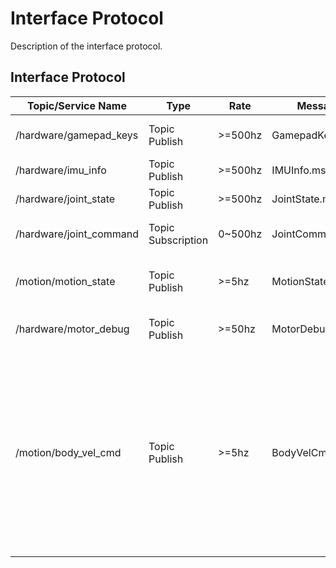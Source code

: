 # Interface Protocol

Description of the interface protocol.

## Interface Protocol

| Topic/Service Name | Type | Rate | Message | Description |
| --- | --- | --- | --- | --- |
| /hardware/gamepad_keys | Topic Publish | >=500hz | GamepadKeys.msg | Gamepad Message Feedback |
| /hardware/imu_info | Topic Publish | >=500hz | IMUInfo.msg | IMU Sensor Feedback |
| /hardware/joint_state | Topic Publish | >=500hz | JointState.msg | Joint Status Feedback |
| /hardware/joint_command | Topic Subscription | 0~500hz | JointCommand.msg | Joint Command Subscription |
| /motion/motion_state | Topic Publish | >=5hz | MotionState.msg | Motion Status Feedback of Robot |
| /hardware/motor_debug | Topic Publish | >=50hz | MotorDebug.msg | Feedback of Temperature, Tau, etc. |
| /motion/body_vel_cmd | Topic Publish | >=5hz | BodyVelCmd.msg | body velocity command publish, linear_x_vel ranges [-0.5m/s +0.5m/s] linear_y_vel ranges [-0.2m/s, +0.2m/s]， yaw_vel rangs [-0.5rad/s, 0.5rad/s]|
